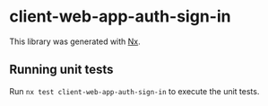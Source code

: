 # client-web-app-auth-sign-in

This library was generated with [Nx](https://nx.dev).

## Running unit tests

Run `nx test client-web-app-auth-sign-in` to execute the unit tests.
